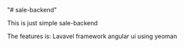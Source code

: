 "# sale-backend"

This is just simple sale-backend

The features is:
Lavavel framework
angular ui using yeoman
